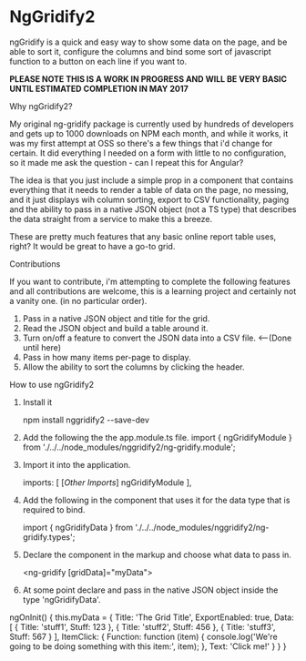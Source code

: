 # NgGridify2

ngGridify is a quick and easy way to show some data on the page, and be able to sort it, configure the columns and bind some sort of javascript function to a button on each line if you want to.

**PLEASE NOTE THIS IS A WORK IN PROGRESS AND WILL BE VERY BASIC UNTIL ESTIMATED COMPLETION IN MAY 2017**

Why ngGridify2?

My original ng-gridify package is currently used by hundreds of developers and gets up to 1000 downloads on NPM each month, and while it works, it was my first attempt at OSS so there's a few things that i'd change for certain. It did everything I needed on a form with little to no configuration, so it made me ask the question - can I repeat this for Angular?

The idea is that you just include a simple prop in a component that contains everything that it needs to render a table of data on the page, no messing, and it just displays wih column sorting, export to CSV functionality, paging and the ability to pass in a native JSON object (not a TS type) that describes the data straight from a service to make this a breeze.

These are pretty much features that any basic online report table uses, right? It would be great to have a go-to grid.

Contributions

If you want to contribute, i'm attempting to complete the following features and all contributions are welcome, this is a learning project and certainly not a vanity one. (in no particular order).

1.  Pass in a native JSON object and title for the grid.
2.  Read the JSON object and build a table around it. 
3.  Turn on/off a feature to convert the JSON data into a CSV file. <--(Done until here)
4.  Pass in how many items per-page to display.
5.  Allow the ability to sort the columns by clicking the header.


How to use ngGridify2

1.  Install it

    npm install nggridify2 --save-dev

2.  Add the following the the app.module.ts file.
      import { ngGridifyModule } from './../../node_modules/nggridify2/ng-gridify.module';

3.  Import it into the application.

    imports: [
        [*Other Imports*]
        ngGridifyModule
    ],

4.  Add the following in the component that uses it for the data type that is required to bind.

    import { ngGridifyData } from './../../node_modules/nggridify2/ng-gridify.types';

5.  Declare the component in the markup and choose what data to pass in.

    <ng-gridify [gridData]="myData"></ng-gridify>

6.  At some point declare and pass in the native JSON object inside the type 'ngGridifyData'.

  ngOnInit() { 
    this.myData = { 
      Title: 'The Grid Title', 
      ExportEnabled: true,
      Data: [
        { Title: 'stuff1', Stuff: 123 },
        { Title: 'stuff2', Stuff: 456 },
        { Title: 'stuff3', Stuff: 567 }
      ], 
      ItemClick: {
        Function: function (item) { 
          console.log('We\'re going to be doing something with this item:', item); 
        },
        Text: 'Click me!'
      }
    } 
  }

